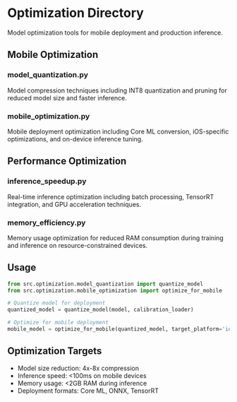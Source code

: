 # Optimization Directory

Model optimization tools for mobile deployment and production inference.

## Mobile Optimization

### model_quantization.py
Model compression techniques including INT8 quantization and pruning for reduced model size and faster inference.

### mobile_optimization.py
Mobile deployment optimization including Core ML conversion, iOS-specific optimizations, and on-device inference tuning.

## Performance Optimization

### inference_speedup.py
Real-time inference optimization including batch processing, TensorRT integration, and GPU acceleration techniques.

### memory_efficiency.py
Memory usage optimization for reduced RAM consumption during training and inference on resource-constrained devices.

## Usage

```python
from src.optimization.model_quantization import quantize_model
from src.optimization.mobile_optimization import optimize_for_mobile

# Quantize model for deployment
quantized_model = quantize_model(model, calibration_loader)

# Optimize for mobile deployment
mobile_model = optimize_for_mobile(quantized_model, target_platform='ios')
```

## Optimization Targets

- Model size reduction: 4x-8x compression
- Inference speed: <100ms on mobile devices
- Memory usage: <2GB RAM during inference
- Deployment formats: Core ML, ONNX, TensorRT